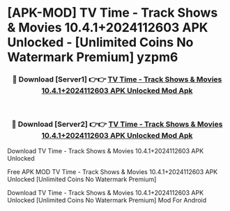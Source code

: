 # [APK-MOD] TV Time - Track Shows & Movies 10.4.1+2024112603 APK Unlocked - [Unlimited Coins No Watermark Premium] yzpm6



<div align="center">
<h3>🔴 Download [Server1] 👉👉 <a href="https://momento.my/?title=TV_Time_-_Track_Shows_&_Movies_10.4.1+2024112603_APK_Unlocked">TV Time - Track Shows & Movies 10.4.1+2024112603 APK Unlocked Mod Apk</a></h3><br>

<h3>🔴 Download [Server2] 👉👉 <a href="https://momento.my/?title=TV_Time_-_Track_Shows_&_Movies_10.4.1+2024112603_APK_Unlocked">TV Time - Track Shows & Movies 10.4.1+2024112603 APK Unlocked Mod Apk</a></h3>
</div>



Download TV Time - Track Shows & Movies 10.4.1+2024112603 APK Unlocked 

Free APK MOD TV Time - Track Shows & Movies 10.4.1+2024112603 APK Unlocked [Unlimited Coins No Watermark Premium]

Download TV Time - Track Shows & Movies 10.4.1+2024112603 APK Unlocked [Unlimited Coins No Watermark Premium] Mod For Android

